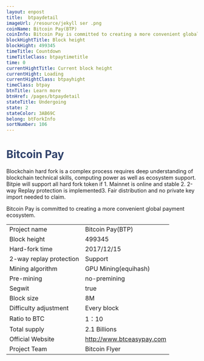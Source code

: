 ```yaml
---
layout: enpost
title:  btpaydetail
imageUrl: /resource/jekyll ser .png
coinName: Bitcoin Pay(BTP)
coinInfo: Bitcoin Pay is committed to creating a more convenient global payment ecosystem.
blockHightTitle: Block height
blockHight: 499345
timeTitle: Countdown
timeTitleClass: btpaytimetitle
time: 0
currentHightTitle: Current block height
currentHight: Loading
currentHightClass: btpayhight
timeClass: btpay
btnTitle: Learn more
btnHref: /pages/btpaydetail
stateTitle: Undergoing
state: 2
stateColor: 3AB69C
belong: btForkInfo
sortNumber: 106
---
```

<h1 style="color: #2F416A">Bitcoin Pay</h1>
<p class="summarytxt">Blockchain hard fork is a complex process requires deep understanding of blockchain technical skills, computing power as well as ecosystem support. Bitpie will support all hard fork token if 1. Mainnet is online and stable 2. 2-way Replay protection is implemented3. Fair distribution and no private key import needed to claim.
</p>
<p>Bitcoin Pay is committed to creating a more convenient global payment ecosystem.
</p>
<table class="center">
  <tbody>
    <tr>
        <td class="tablehalf">Project name</td>
        <td class="tablehalf">Bitcoin Pay(BTP)</td>
    </tr>
    <tr>
        <td>Block height</td>
        <td>499345</td>
    </tr>
    <tr>
        <td>Hard-fork time</td>
        <td>2017/12/15</td>
    </tr>
    <tr>
        <td>2-way replay protection</td>
        <td>Support</td>
    </tr>
    <tr>
        <td>Mining algorithm</td>
        <td>GPU Mining(equihash)</td>
    </tr>
    <tr>
        <td>Pre-mining </td>
        <td>no-premining </td>
    </tr>
    <tr>
        <td>Segwit</td>
        <td>true</td>
    </tr>
    <tr>
        <td>Block size</td>
        <td>8M</td>
    </tr>
    <tr>
        <td>Difficulty adjustment</td>
        <td>Every block</td>
    </tr>
    <tr>
        <td>Ratio to BTC</td>
        <td>1：10</td>
    </tr>
    <tr>
        <td>Total supply</td>
        <td>2.1 Billions</td>
    </tr>
    <tr>
        <td>Official Website</td>
        <td><a href="http://www.btceasypay.com/" target="_blank">http://www.btceasypay.com</a></td>
    </tr>
    <tr>
        <td>Project Team</td>
        <td>Bitcoin Flyer</td>
    </tr>
  </tbody>
</table>